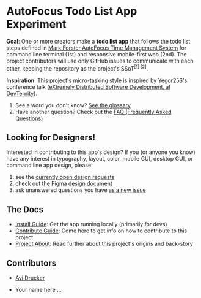 # AutoFocus Todo List App Experiment

**Goal**: One or more creators make a **todo list app** that follows the todo list steps defined in [Mark Forster AutoFocus Time Management System](http://markforster.squarespace.com/autofocus-system/) for command line terminal (1st) and responsive mobile-first web (2nd). The project contributors will use only GitHub issues to communicate with each other, keeping the repository as the project's SSoT<sup>[1] [2]</sup>.

**Inspiration**: This project's micro-tasking style is inspired by [Yegor256](https://www.youtube.com/user/technoparkcorp/)'s conference talk ([eXtremely Distributed Software Development, at DevTernity](https://www.youtube.com/watch?v=7EytYc7K5JA)).

1. See a word you don't know? [See the glossary](https://github.com/avidrucker/autofocus-exp/blob/master/docs/glossary.md)
2. Have another question? Check out the [FAQ (Frequently Asked Questions)](https://github.com/avidrucker/autofocus-exp/blob/master/docs/faq.md)

## Looking for Designers!

Interested in contributing to this app's design? If you (or anyone you know) have any interest in typography, layout, color, mobile GUI, desktop GUI, or command line app design, please:

1. see the [currently open design requests](https://github.com/avidrucker/autofocus-exp/issues?utf8=%E2%9C%93&q=is%3Aopen+is%3Aissue+label%3Adesign+)
2. check out [the Figma design document](https://www.figma.com/file/xLQLwhw01n12pKgAnRt8Pt/AutoFocus-Design-Doc?node-id=0%3A1)
3. ask unanswered questions you have [as a new issue](https://github.com/avidrucker/autofocus-exp/issues/new)

## The Docs

- [Install Guide](https://github.com/avidrucker/autofocus-exp/blob/master/docs/how-to-install.md): Get the app running locally (primarily for devs)
- [Contribute Guide](https://github.com/avidrucker/autofocus-exp/blob/master/docs/how-to-contribute.md): Come here to get info on how to contribute to this project
- [Project About](https://github.com/avidrucker/autofocus-exp/blob/master/docs/project-about.md): Read further about this project's origins and back-story

## Contributors

- [Avi Drucker](https://github.com/avidrucker)

- Your name here ...
